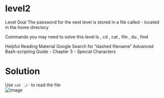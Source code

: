 # level2
Level Goal
The password for the next level is stored in a file called - located in the home directory

Commands you may need to solve this level
ls , cd , cat , file , du , find

Helpful Reading Material
Google Search for “dashed filename”
Advanced Bash-scripting Guide - Chapter 3 - Special Characters

# Solution
Use `cat ./-` to read the file <br>
![image](https://github.com/LAVANYA-PIDIKITI/Overthewire.bandit/assets/98797256/20202490-6e90-457d-90ba-3b8393c89f6c)
